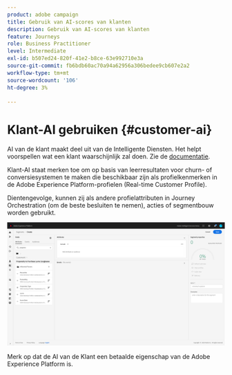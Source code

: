 ```yaml
---
product: adobe campaign
title: Gebruik van AI-scores van klanten
description: Gebruik van AI-scores van klanten
feature: Journeys
role: Business Practitioner
level: Intermediate
exl-id: b507ed24-820f-41e2-b8ce-63e992710e3a
source-git-commit: fb6bdb60ac70a94a62956a306bedee9cb607e2a2
workflow-type: tm+mt
source-wordcount: '106'
ht-degree: 3%

---
```


# Klant-AI gebruiken {#customer-ai}

AI van de klant maakt deel uit van de Intelligente Diensten. Het helpt voorspellen wat een klant waarschijnlijk zal doen. Zie de [documentatie](https://experienceleague.adobe.com/docs/experience-platform/intelligent-services/customer-ai/overview.html).

Klant-AI staat merken toe om op basis van leerresultaten voor churn- of conversiesystemen te maken die beschikbaar zijn als profielkenmerken in de Adobe Experience Platform-profielen (Real-time Customer Profile).

Dientengevolge, kunnen zij als andere profielattributen in Journey Orchestration (om de beste besluiten te nemen), acties of segmentbouw worden gebruikt.

![](../assets/customer-ai.png)

Merk op dat de AI van de Klant een betaalde eigenschap van de Adobe Experience Platform is.
